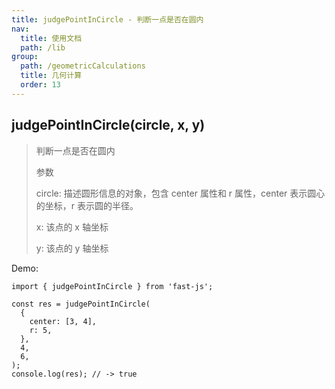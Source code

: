 ```yaml
---
title: judgePointInCircle - 判断一点是否在圆内
nav:
  title: 使用文档
  path: /lib
group:
  path: /geometricCalculations
  title: 几何计算
  order: 13
---
```


## judgePointInCircle(circle, x, y)

> 判断一点是否在圆内
>
> 参数
>
> circle: 描述圆形信息的对象，包含 center 属性和 r 属性，center 表示圆心的坐标，r 表示圆的半径。
>
> x: 该点的 x 轴坐标
>
> y: 该点的 y 轴坐标

Demo:

```tsx | pure
import { judgePointInCircle } from 'fast-js';

const res = judgePointInCircle(
  {
    center: [3, 4],
    r: 5,
  },
  4,
  6,
);
console.log(res); // -> true
```
